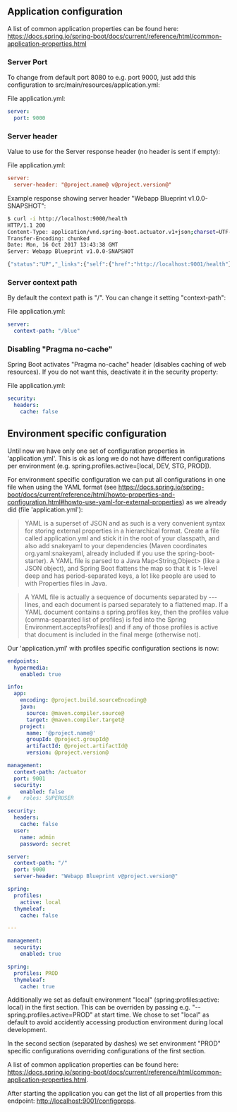 ## Application configuration

A list of common application properties can be found here: <https://docs.spring.io/spring-boot/docs/current/reference/html/common-application-properties.html>

### Server Port

To change from default port 8080 to e.g. port 9000, just add this configuration to src/main/resources/application.yml:

File application.yml:

```yml
server:
  port: 9000
```

### Server header

Value to use for the Server response header (no header is sent if empty):

File application.yml:

```ini
server:
  server-header: "@project.name@ v@project.version@"
```

Example response showing server header "Webapp Blueprint v1.0.0-SNAPSHOT":

```sh
$ curl -i http://localhost:9000/health
HTTP/1.1 200 
Content-Type: application/vnd.spring-boot.actuator.v1+json;charset=UTF-8
Transfer-Encoding: chunked
Date: Mon, 16 Oct 2017 13:43:38 GMT
Server: Webapp Blueprint v1.0.0-SNAPSHOT

{"status":"UP","_links":{"self":{"href":"http://localhost:9001/health"}}}
```

### Server context path

By default the context path is "/". You can change it setting "context-path":

File application.yml:

```yml
server:
  context-path: "/blue"
```

### Disabling "Pragma no-cache"

Spring Boot activates "Pragma no-cache" header (disables caching of web resources).
If you do not want this, deactivate it in the security property:

File application.yml:

```yml
security:
  headers:
    cache: false
```

## Environment specific configuration

Until now we have only one set of configuration properties in 'application.yml'. This is ok as long we do not have different configurations per environment (e.g. spring.profiles.active=\[local, DEV, STG, PROD\]).

For environment specific configuration we can put all configurations in one file when using the YAML format (see <https://docs.spring.io/spring-boot/docs/current/reference/html/howto-properties-and-configuration.html#howto-use-yaml-for-external-properties>) as we already did (file 'application.yml'):

> YAML is a superset of JSON and as such is a very convenient syntax for storing external properties in a hierarchical format.
> Create a file called application.yml and stick it in the root of your classpath, and also add snakeyaml to your dependencies (Maven coordinates org.yaml:snakeyaml, already included if you use the spring-boot-starter). A YAML file is parsed to a Java Map<String,Object> (like a JSON object), and Spring Boot flattens the map so that it is 1-level deep and has period-separated keys, a lot like people are used to with Properties files in Java.

> A YAML file is actually a sequence of documents separated by --- lines, and each document is parsed separately to a flattened map.
> If a YAML document contains a spring.profiles key, then the profiles value (comma-separated list of profiles) is fed into the Spring Environment.acceptsProfiles() and if any of those profiles is active that document is included in the final merge (otherwise not).

Our 'application.yml' with profiles specific configuration sections is now:

```yml
endpoints:
  hypermedia:
    enabled: true

info:
  app:
    encoding: @project.build.sourceEncoding@
    java:
      source: @maven.compiler.source@
      target: @maven.compiler.target@
    project:
      name: '@project.name@'
      groupId: @project.groupId@
      artifactId: @project.artifactId@
      version: @project.version@

management:
  context-path: /actuator
  port: 9001
  security:
    enabled: false
#    roles: SUPERUSER

security:
  headers:
    cache: false
  user:
    name: admin
    password: secret

server:
  context-path: "/"
  port: 9000
  server-header: "Webapp Blueprint v@project.version@"

spring:
  profiles:
    active: local
  thymeleaf:
    cache: false

---

management:
  security:
    enabled: true

spring:
  profiles: PROD
  thymeleaf:
    cache: true
```

Additionally we set as default environment "local" (spring:profiles:active: local) in the first section. This can be overriden by passing e.g. "--spring.profiles.active=PROD" at start time. We chose to set "local" as default to avoid accidently accessing production environment during local development.

In the second section (separated by dashes) we set environment "PROD" specific configurations overriding configurations of the first section.

A list of common application properties can be found here: <https://docs.spring.io/spring-boot/docs/current/reference/html/common-application-properties.html>.

After starting the application you can get the list of all properties from this endpoint: <http://localhost:9001/configprops>.
